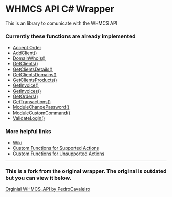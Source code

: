 # WHMCS API C# Wrapper

This is an library to comunicate with the WHMCS API<br/>

### Currently these functions are already implemented

* [Accept Order](https://github.com/byBlurr/whmcs-api/wiki/AcceptOrder())
* [AddClient()](https://github.com/byBlurr/whmcs-api/wiki/AddClient())
* [DomainWhoIs()](https://github.com/byBlurr/whmcs-api/wiki/DomainWhoIs())
* [GetClients()](https://github.com/byBlurr/whmcs-api/wiki/GetClients())
* [GetClientsDetails()](https://github.com/byBlurr/whmcs-api/wiki/GetClientsDetails())
* [GetClientsDomains()](https://github.com/byBlurr/whmcs-api/wiki/GetClientsDomains())
* [GetClientsProducts()](https://github.com/byBlurr/whmcs-api/wiki/GetClientsProducts())
* [GetInvoice()](https://github.com/byBlurr/whmcs-api/wiki/GetInvoice())
* [GetInvoices()](https://github.com/byBlurr/whmcs-api/wiki/GetInvoices())
* [GetOrders()](https://github.com/byBlurr/whmcs-api/wiki/GetOrders())
* [GetTransactions()](https://github.com/byBlurr/whmcs-api/wiki/GetTransactions())
* [ModuleChangePassword()](https://github.com/byBlurr/whmcs-api/wiki/ModuleChangePassword())
* [ModuleCustomCommand()](https://github.com/byBlurr/whmcs-api/wiki/ModuleCustomCommand())
* [ValidateLogin()](https://github.com/byBlurr/whmcs-api/wiki/ValidateLogin())

### More helpful links
* [Wiki](https://github.com/byBlurr/whmcs-api/wiki)
* [Custom Functions for Supported Actions](https://github.com/byBlurr/whmcs-api/wiki/Supported-Actions)
* [Custom Functions for Unsupported Actions](https://github.com/byBlurr/whmcs-api/wiki/Unsupported-Actions)

-----------------------------------------------------------------------------------
### This is a fork from the original wrapper. The original is outdated but you can view it below.
[Orginial WHMCS_API by PedroCavaleiro](https://github.com/PedroCavaleiro/whmcs-api)
